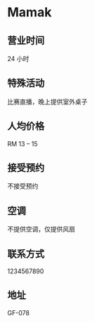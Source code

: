 # Mamak

## 营业时间

24 小时

## 特殊活动

比赛直播，晚上提供室外桌子

## 人均价格

RM 13 – 15

## 接受预约

不接受预约

## 空调

不提供空调，仅提供风扇

## 联系方式

1234567890

## 地址

GF-078

